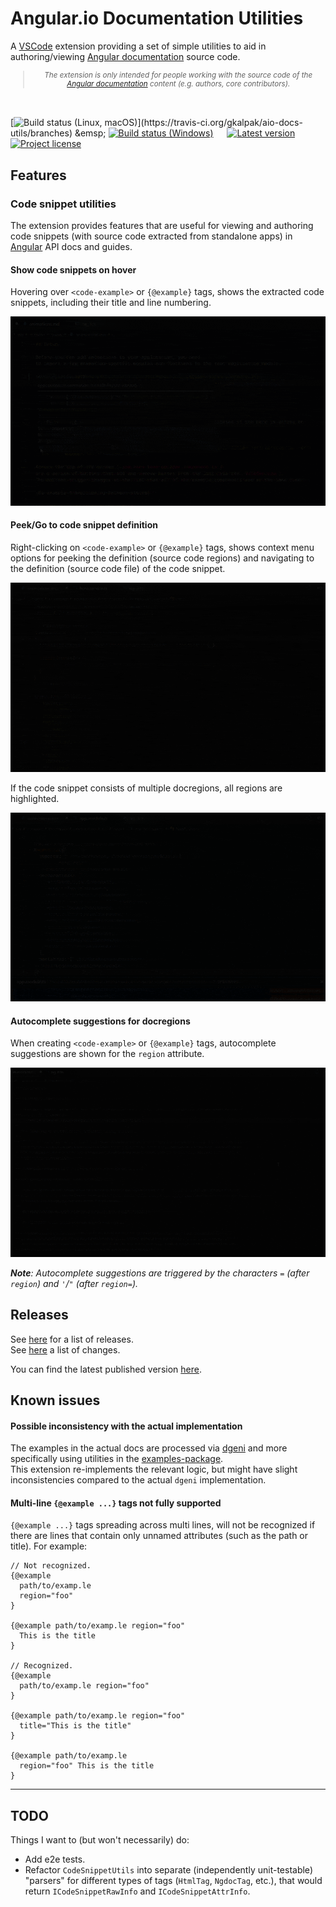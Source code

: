 # Angular.io Documentation Utilities

A [VSCode](https://code.visualstudio.com/) extension providing a set of simple utilities to aid in authoring/viewing [Angular documentation](https://angular.io/) source code.

<sub align="center">

  > _The extension is only intended for people working with the source code of the [Angular documentation](https://angular.io/) content (e.g. authors, core contributors)._

</sub>
<br />

[![Build status (Linux, macOS)](https://badgen.net/travis/gkalpak/aio-docs-utils/master?icon=travis&label=Build+status+(Linux,+macOS))](https://travis-ci.org/gkalpak/aio-docs-utils/branches)
&emsp;
[![Build status (Windows)](https://badgen.net/appveyor/ci/gkalpak/aio-docs-utils/master?icon=appveyor&label=Build+status+(Windows))](https://ci.appveyor.com/project/gkalpak/aio-docs-utils/branch/master)
&emsp;
[![Latest version](https://vsmarketplacebadge.apphb.com/version-short/gkalpak.aio-docs-utils.svg?color=blue&label=Latest+version&logo=visual-studio-code&logoColor=white)](https://marketplace.visualstudio.com/items?itemName=gkalpak.aio-docs-utils)
&emsp;
[![Project license](https://badgen.net/github/license/gkalpak/aio-docs-utils?emoji=1&label=📄+Project+license)](https://github.com/gkalpak/aio-docs-utils/tree/master/LICENSE.txt)

## Features

### Code snippet utilities

The extension provides features that are useful for viewing and authoring code snippets (with source code extracted from standalone apps) in [Angular](https://github.com/angular/angular) API docs and guides.

#### Show code snippets on hover

Hovering over `<code-example>` or `{@example}` tags, shows the extracted code snippets, including their title and line numbering.

![Code snippet on hover](img/on-hover.gif)

#### Peek/Go to code snippet definition

Right-clicking on `<code-example>` or `{@example}` tags, shows context menu options for peeking the definition (source code regions) and navigating to the definition (source code file) of the code snippet.

![Code snippet definition](img/definition.gif)

If the code snippet consists of multiple docregions, all regions are highlighted.

![Multi-region code snippet definition](img/definition-multiregion.gif)

#### Autocomplete suggestions for docregions

When creating `<code-example>` or `{@example}` tags, autocomplete suggestions are shown for the `region` attribute.

![Docregion autocomplete suggestions](img/autocomplete.gif)

_**Note**: Autocomplete suggestions are triggered by the characters `=` (after `region`) and `'`/`"` (after `region=`)._

## Releases

See [here](https://github.com/gkalpak/aio-docs-utils/releases) for a list of releases.<br />
See [here](https://github.com/gkalpak/aio-docs-utils/commits) a list of changes.

You can find the latest published version [here](https://marketplace.visualstudio.com/items?itemName=gkalpak.aio-docs-utils).

## Known issues

#### Possible inconsistency with the actual implementation

The examples in the actual docs are processed via [dgeni](https://github.com/angular/dgeni) and more specifically using utilities in the [examples-package](https://github.com/angular/angular/tree/master/aio/tools/transforms/examples-package).<br />
This extension re-implements the relevant logic, but might have slight inconsistencies compared to the actual `dgeni` implementation.

#### Multi-line `{@example ...}` tags not fully supported

`{@example ...}` tags spreading across multi lines, will not be recognized if there are lines that contain only unnamed attributes (such as the path or title). For example:

```
// Not recognized.
{@example
  path/to/examp.le
  region="foo"
}

{@example path/to/examp.le region="foo"
  This is the title
}

// Recognized.
{@example
  path/to/examp.le region="foo"
}

{@example path/to/examp.le region="foo"
  title="This is the title"
}

{@example path/to/examp.le
  region="foo" This is the title
}
```

---
## TODO

Things I want to (but won't necessarily) do:

- Add e2e tests.
- Refactor `CodeSnippetUtils` into separate (independently unit-testable) "parsers" for different types of tags (`HtmlTag`, `NgdocTag`, etc.), that would return `ICodeSnippetRawInfo` and `ICodeSnippetAttrInfo`.
